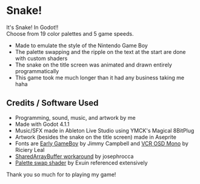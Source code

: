 # Snake!

It's Snake! In Godot!!  
Choose from 19 color palettes and 5 game speeds.

- Made to emulate the style of the Nintendo Game Boy
- The palette swapping and the ripple on the text at the start are done with custom shaders
- The snake on the title screen was animated and drawn entirely programmatically
- This game took me much longer than it had any business taking me haha


## Credits / Software Used
- Programming, sound, music, and artwork by me
- Made with Godot 4.1.1
- Music/SFX made in Ableton Live Studio using YMCK's Magical 8BitPlug
- Artwork (besides the snake on the title screen) made in Aseprite
- Fonts are [Early GameBoy](https://www.dafont.com/early-gameboy.font) by Jimmy Campbell and [VCR OSD Mono](https://www.dafont.com/vcr-osd-mono.font) by Riciery Leal
- [SharedArrayBuffer workaround](https://github.com/josephrocca/clip-image-sorter/blob/main/enable-threads.js) by josephrocca
- [Palette swap shader](https://godotshaders.com/shader/palette-swap-no-recolor-recolor/) by Exuin referenced extensively

Thank you so much for to playing my game!
